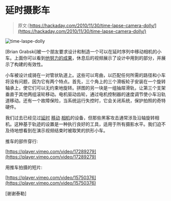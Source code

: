 # 延时摄影车

> 原文:[https://hackaday.com/2010/11/30/time-lapse-camera-dolly/](https://hackaday.com/2010/11/30/time-lapse-camera-dolly/)

![](../Images/ff283c9f1e3af68bac81465ca3aee717.png "time-laspe-dolly")

[Brian Grabski]被一个朋友要求设计和制造一个可以在延时序列中移动相机的小车。上面你可以看到[他努力的成果](http://designedandmade.com/blog/2010/08/30/time-lapse-dolly/)，休息后的视频展示了设计中用到的部分，并展示了构建的有效性。

小车被设计成骑在一对管状轨道上。这些可以弯曲，以匹配任何所需的路径和小车将没有问题，因为它有两个特点。首先，三个角上的三个滑板轮子安装在一个旋转轴承上，使它们可以无约束地旋转。拼图的另一块是一组抽屉滑轨，让第三个支架垂直于其他两组滚轮移动。电机驱动齿轮，通过电机控制器的速度调节使小车沿轨道移动。还有一个故障保险，当系统运行失控时，它会关闭系统，保护拍照的奇特硬件。

我们过去已经见过[延时](http://hackaday.com/2010/01/07/2-axis-motion-timelapse-photography/) [移动](http://hackaday.com/2010/01/07/2-axis-motion-timelapse-photography/) [相机](http://hackaday.com/2010/01/07/2-axis-motion-timelapse-photography/)的设备，但那些黑客攻击通常涉及沿轴旋转相机。这种基于轨迹的设置是一种执行良好的工具，适用于所有摄影水平。我们迫不及待地想看到在演示视频结束时被取笑的拱形小车。

推车的部件穿行:

[https://player.vimeo.com/video/17289279](https://player.vimeo.com/video/17289279)

用推车拍摄的短片:

[https://player.vimeo.com/video/15750376](https://player.vimeo.com/video/15750376)

[谢谢泰勒]